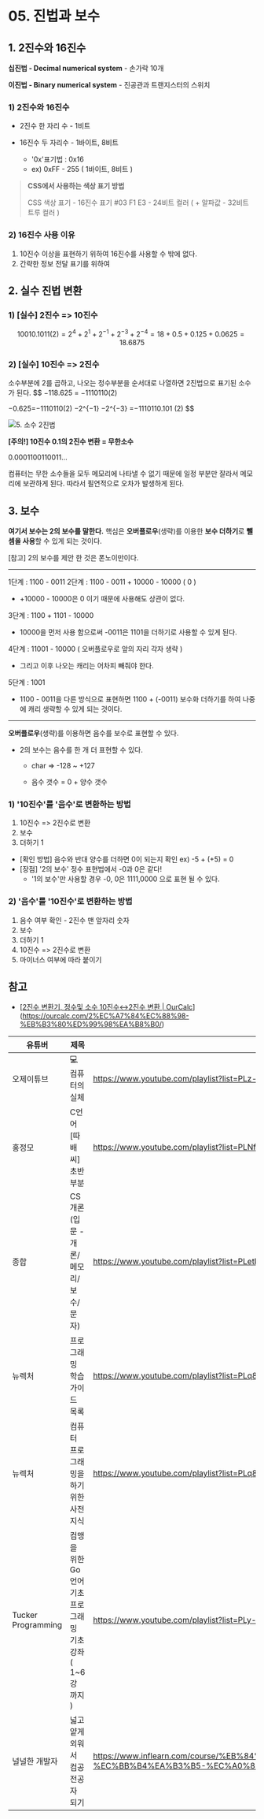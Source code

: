# 05. 진법과 보수



## 1. 2진수와 16진수

**십진법 - Decimal numerical system** - 손가락 10개

**이진법 - Binary numerical system** - 진공관과 트랜지스터의 스위치



### **1) 2진수와 16진수**

* 2진수 한 자리 수 - 1비트

* 16진수 두 자리수 - 1바이트, 8비트

  * '0x'표기법 : 0x16 
  * ex) 0xFF - 255 ( 1바이트, 8비트 )

  

> **CSS에서 사용하는 색상 표기 방법**
>
> CSS 색상 표기 - 16진수 표기
> #03 F1 E3 - 24비트 컬러
> ( + 알파값 - 32비트 트루 컬러 )





### 2) 16진수 사용 이유

1. 10진수 이상을 표현하기 위하여
   16진수를 사용할 수 밖에 없다.
2. 간략한 정보 전달 표기를 위하여







## 2. 실수 진법 변환

### 1) [실수] 2진수 => 10진수

$$
10010.1011 (2) 
 = 2^4 + 2^1 + 2^{−1} + 2^{−3} + 2^{−4}
 = 18 + 0.5 + 0.125 + 0.0625 = 18.6875
$$





### 2) [실수] 10진수 => 2진수 

소수부분에 2를 곱하고, 나오는 정수부분을 순서대로 나열하면 2진법으로 표기된 소수가 된다.
$$
−118.625  =  −1110110(2)

 −0.625=−1110110(2) −2^{−1}
 −2^{−3}
 =−1110110.101 (2)
$$

![5. 소수 2진법](./assets/5.%20%EC%86%8C%EC%88%98%202%EC%A7%84%EB%B2%95.webp)

**[주의!] 10진수 0.1의 2진수 변환 = 무한소수**

0.0001100110011...

컴퓨터는 무한 소수들을 모두 메모리에 나타낼 수 없기 때문에 일정 부분만 잘라서 메모리에 보관하게 된다. 
따라서 필연적으로 오차가 발생하게 된다.







## 3. 보수

**여기서 보수는 2의 보수를 말한다.** 
핵심은 **오버플로우**(생략)를 이용한 **보수 더하기**로 **뺄셈을 사용**할 수 있게 되는 것이다.

[참고] 2의 보수를 제안 한 것은 폰노이만이다.

---

1단계 : 1100  -  0011
2단계 : 1100  -  0011 + 10000 - 10000 ( 0 )

- +10000 - 10000은 0 이기 때문에 사용해도 상관이 없다.

3단계 : 1100 + 1101 - 10000

- 10000을 먼저 사용 함으로써 -0011은 1101을 더하기로 사용할 수 있게 된다.

4단계 : 11001 - 10000 ( 오버플로우로 앞의 자리 각자 생략 )

- 그리고 이후 나오는 캐리는 어차피 빼줘야 한다.

5단계 : 1001

* 1100 - 0011을 다른 방식으로 표현하면 1100 + (-0011) 보수화 더하기를 하여 나중에 캐리 생략할 수 있게 되는 것이다.

---

**오버플로우**(생략)를 이용하면 음수를 보수로 표현할 수 있다.

* 2의 보수는 음수를 한 개 더 표현할 수 있다. 

  * char     =>     -128  ~  +127 

  * 음수 갯수 = 0 + 양수 갯수

    



### 1) **'10진수'를 '음수'로 변환하는 방법**

1. 10진수 => 2진수로 변환
2. 보수
3. 더하기 1

* [확인 방법] 음수와 반대 양수를 더하면 0이 되는지 확인  ex) -5 + (+5) = 0 
* [장점] '2의 보수' 정수 표현법에서 -0과 0은 같다! 
  * '1의 보수'만 사용할 경우 -0, 0은 1111,0000 으로 표현 될 수 있다.





### 2) **'음수'를 '10진수'로 변환하는 방법**

1. 음수 여부 확인 - 2진수 맨 앞자리 숫자
2. 보수
3. 더하기 1
4. 10진수 => 2진수로 변환
5. 마이너스 여부에 따라 붙이기





 

## 참고

* [[2진수 변환기, 정수및 소수 10진수↔2진수 변환 | OurCalc](https://ourcalc.com/2진수-변환기/)](https://ourcalc.com/2%EC%A7%84%EC%88%98-%EB%B3%80%ED%99%98%EA%B8%B0/)

| 유튜버             | 제목                                                         | 주소                                                         |
| ------------------ | ------------------------------------------------------------ | ------------------------------------------------------------ |
| 오제이튜브         | 💻 컴퓨터의 실체                                              | https://www.youtube.com/playlist?list=PLz--ENLG_8TNmXT0BY43eSLlFCcQDDqyA |
| 홍정모             | C언어[따배씨] 초반 부분                                      | https://www.youtube.com/playlist?list=PLNfg4W25Tapyl6ahul_8VS_8Tx3_egcTI |
| 종합               | CS개론(입문 - 개론/메모리/보수/문자)                         | https://www.youtube.com/playlist?list=PLetkvXWioaD3eBJZrgBayT-SfUdV9SroK |
| 뉴렉처             | 프로그래밍 학습 가이드 목록                                  | https://www.youtube.com/playlist?list=PLq8wAnVUcTFVWq7BUX9kz1mdoeQKEcL9Q |
| 뉴렉처             | 컴퓨터 프로그래밍을 하기 위한 사전지식                       | https://www.youtube.com/playlist?list=PLq8wAnVUcTFXna0fCAsElIj2qayRqvGjk |
| Tucker Programming | 컴맹을 위한 Go 언어 기초 프로그래밍 기초 강좌 ( 1~6강 까지 ) | https://www.youtube.com/playlist?list=PLy-g2fnSzUTAaDcLW7hpq0e8Jlt7Zfgd6 |
| 널널한 개발자      | 넓고 얕게 외워서 컴공 전공자 되기                            | https://www.inflearn.com/course/%EB%84%93%EA%B3%A0%EC%96%95%EA%B2%8C-%EC%BB%B4%EA%B3%B5-%EC%A0%84%EA%B3%B5%EC%9E%90/dashboard |
